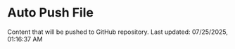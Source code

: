 # Auto Push File

Content that will be pushed to GitHub repository.
Last updated: 07/25/2025, 01:16:37 AM